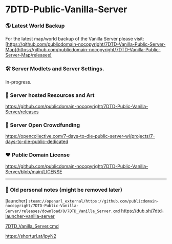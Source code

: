 # 7DTD-Public-Vanilla-Server

### 🌎 Latest World Backup
For the latest map/world backup of the Vanilla Server please visit:  
[https://github.com/publicdomain-nocopyright/7DTD-Vanilla-Public-Server-Map](https://github.com/publicdomain-nocopyright/7DTD-Vanilla-Public-Server-Map/releases)

### 🛠️ Server Modlets and Server Settings.
In-progress.

### 🎨 Server hosted Resources and Art
https://github.com/publicdomain-nocopyright/7DTD-Public-Vanilla-Server/releases

### 👤 Server Open Crowdfunding
https://opencollective.com/7-days-to-die-public-server-wi/projects/7-days-to-die-public-dedicated

### ❤️ Public Domain License
https://github.com/publicdomain-nocopyright/7DTD-Public-Vanilla-Server/blob/main/LICENSE

---

### 📝 Old personal notes (might be removed later)
[launcher]
`steam://openurl_external/https://github.com/publicdomain-nocopyright/7DTD-Public-Vanilla-Server/releases/download/0/7DTD_Vanilla_Server.cmd`
https://dub.sh/7dtd-launcher-vanilla-server

[7DTD_Vanilla_Server.cmd](https://github.com/publicdomain-nocopyright/7DTD-Public-Vanilla-Server/releases/download/0/7DTD_Vanilla_Server.cmd)

https://shorturl.at/lpyN2
